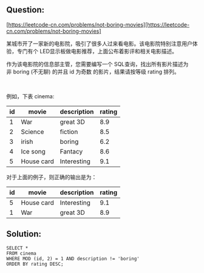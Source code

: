 ## Question:

[https://leetcode-cn.com/problems/not-boring-movies][https://leetcode-cn.com/problems/not-boring-movies]

某城市开了一家新的电影院，吸引了很多人过来看电影。该电影院特别注意用户体验，专门有个 LED显示板做电影推荐，上面公布着影评和相关电影描述。

作为该电影院的信息部主管，您需要编写一个 SQL查询，找出所有影片描述为非 boring (不无聊) 的并且 id 为奇数 的影片，结果请按等级 rating 排列。

 

例如，下表 cinema:

| id      | movie     |  description |  rating   |
|---------|-----------|--------------|-----------|
|   1     | War       |   great 3D   |   8.9     |
|   2     | Science   |   fiction    |   8.5     |
|   3     | irish     |   boring     |   6.2     |
|   4     | Ice song  |   Fantacy    |   8.6     |
|   5     | House card|   Interesting|   9.1     |

对于上面的例子，则正确的输出是为：

|   id    |   movie   |  description |  rating   |
|---------|-----------|--------------|-----------|
|   5     | House card|   Interesting|   9.1     |
|   1     | War       |   great 3D   |   8.9     |


## Solution:

```mysql
SELECT *
FROM cinema
WHERE MOD (id, 2) = 1 AND description != 'boring'
ORDER BY rating DESC;
```





[https://leetcode-cn.com/problems/not-boring-movies]: https://leetcode-cn.com/problems/not-boring-movies